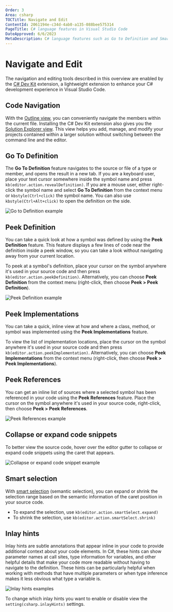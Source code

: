 ```yaml
---
Order: 3
Area: csharp
TOCTitle: Navigate and Edit
ContentId: 2061194e-c34d-4ab0-a135-088bee575314
PageTitle: C# language features in Visual Studio Code
DateApproved: 6/6/2023
MetaDescription: C# language features such as Go to Definition and Smart selection in Visual Studio Code
---
```


# Navigate and Edit

The navigation and editing tools described in this overview are enabled by the [C# Dev Kit](https://marketplace.visualstudio.com/items?itemName=ms-dotnettools.csdevkit) extension, a lightweight extension to enhance your C# development experience in Visual Studio Code.

## Code Navigation

With the [Outline view](/docs/getstarted/userinterface.md#outline-view), you can conveniently navigate the members within the current file. Installing the C# Dev Kit extension also gives you the [Solution Explorer view](/docs/csharp/project-management.md). This view helps you add, manage, and modify your projects contained within a larger solution without switching between the command line and the editor.

## Go To Definition

The **Go To Definition** feature navigates to the source or file of a type or member, and opens the result in a new tab. If you are a keyboard user, place your text cursor somewhere inside the symbol name and press `kb(editor.action.revealDefinition)`. If you are a mouse user, either right-click the symbol name and select **Go To Definition** from the context menu or `kbstyle(Ctrl+click)` the symbol name.  You can also use `kbstyle(Ctrl+Alt+click)` to open the definition on the side.

![Go to Definition example](images/navigate-edit/go-to-definition.gif)

## Peek Definition

You can take a quick look at how a symbol was defined by using the **Peek Definition** feature. This feature displays a few lines of code near the definition inside a peek window, so you can take a look without navigating away from your current location.

To peek at a symbol's definition, place your cursor on the symbol anywhere it's used in your source code and then press `kb(editor.action.peekDefinition)`. Alternatively, you can choose **Peek Definition** from the context menu (right-click, then choose **Peek > Peek Definition**).

![Peek Definition example](images/navigate-edit/peek-definition.gif)

## Peek Implementations

You can take a quick, inline view at how and where a class, method, or symbol was implemented using the **Peek Implementations** feature.

To view the list of implementation locations, place the cursor on the symbol anywhere it's used in your source code and then press `kb(editor.action.peekImplementation)`.  Alternatively, you can choose **Peek Implementations** from the context menu (right-click, then choose **Peek > Peek Implementations**).

## Peek References

You can get an inline list of sources where a selected symbol has been referenced in your code using the **Peek References** feature.  Place the cursor on the symbol anywhere it's used in your source code, right-click, then choose **Peek > Peek References**.

![Peek References example](images/navigate-edit/peek-references.gif)

## Collapse or expand code snippets

To better view the source code, hover over the editor gutter to collapse or expand code snippets using the caret that appears.

![Collapse or expand code snippet example](images/navigate-edit/collapse-or-expand-code-snippets.gif)

## Smart selection

With [smart selection](https://code.visualstudio.com/updates/v1_33#_smart-select-api) (semantic selection), you can expand or shrink the selection range based on the semantic information of the caret position in your source code.

* To expand the selection, use `kb(editor.action.smartSelect.expand)`
* To shrink the selection, use `kb(editor.action.smartSelect.shrink)`

## Inlay hints

Inlay hints are subtle annotations that appear inline in your code to provide additional context about your code elements. In C#, these hints can show parameter names at call sites, type information for variables, and other helpful details that make your code more readable without having to navigate to the definition. These hints can be particularly helpful when working with methods that have multiple parameters or when type inference makes it less obvious what type a variable is.

![Inlay hints examples](images/navigate-edit/inlay-hints.png)

To change which inlay hints you want to enable or disable view the `setting(csharp.inlayHints)` settings.
